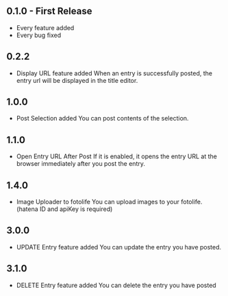 ## 0.1.0 - First Release
* Every feature added
* Every bug fixed

## 0.2.2
* Display URL feature added
When an entry is successfully posted, the entry url will be displayed in the title editor.

## 1.0.0
* Post Selection added
You can post contents of the selection.

## 1.1.0
* Open Entry URL After Post
If it is enabled, it opens the entry URL at the browser immediately after you post the entry.

## 1.4.0
* Image Uploader to fotolife
You can upload images to your fotolife.
(hatena ID and apiKey is required)

## 3.0.0
* UPDATE Entry feature added
You can update the entry you have posted.

## 3.1.0
* DELETE Entry feature added
You can delete the entry you have posted
